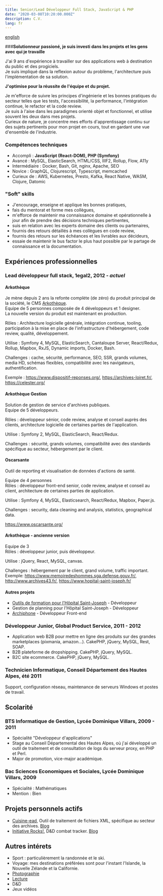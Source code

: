 ```yaml
---
title: Senior/Lead Développeur Full Stack, JavaScript & PHP
date: "2020-03-08T10:20:00.000Z"
description: C.V.
lang: fr
---
```

[english](/resume)

###__Solutionneur passioné, je suis investi dans les projets et les gens avec qui je travaille__

J'ai 9 ans d'expérience à travailler sur des applications web à destination du public et des progiciels.  
Je suis impliqué dans la reflexion autour du problème,  l'architecture puis l'implémentation de sa solution.

__J'optimise pour la réussite de l'équipe et du projet.__

Je m'efforce de suivre les principes d'ingénierie et les bonnes pratiques du secteur telles que les tests, l'accessibilité, la performance, l'intégration continue, le refactor et la code review.  
Je suis à l'aise dans les paradigmes orienté objet et fonctionnel, et utilise souvent les deux dans mes projets.  
Curieux de nature, je concentre mes efforts d'apprentissage continu sur des sujets pertinents pour mon projet en cours, tout en gardant une vue d'ensemble de l'industrie.  

### Compétences techniques

* Accompli : __JavaScript (React-DOM), PHP (Symfony)__
* Avancé : MySQL, ElasticSearch, HTML/CSS, IIIF2, Rollup, Flow, A11y
* Intermédiaire : Docker, Bash, Git, nginx, Apache, SEO
* Novice : GraphQL, Clojurescript, Typescript, memcached
* Curieux de : AWS, Kubernetes, Presto, Kafka, React Native, WASM, Clojure, Datomic


### "Soft" skills

* J'encourage, enseigne et applique les bonnes pratiques,
* fais du mentorat et forme mes collègues,
* m'efforce de maintenir ma connaissance domaine et opérationnelle à jour afin de prendre des décisions techniques pertinentes,
* suis en relation avec les experts domaine des clients ou partenaires,
* fournis des retours détaillés à mes collègues en code review,
* fournis des retours sur les échéances et les livrables aux décideurs,
* essaie de maintenir le bus factor le plus haut possible par le partage de connaissance et la documentation.

## Expériences professionnelles

### Lead développeur full stack, 1egal2, 2012 - *actuel*

#### Arkothèque

Je mène depuis 2 ans la refonte complète (de zéro) du produit principal de la société, le CMS [Arkothèque](https://arkotheque.fr).  
Equipe de 5 personnes composée de 4 développeurs et 1 designer.  
La nouvelle version du produit est maintenant en production.  

Rôles : Architecture logicielle générale, intégration continue, tooling, participation à la mise en place de l'infrastructure d'hébergement, code review, qualité, développement.  

Utilise : Symfony 4, MySQL, ElasticSearch, Cantaloupe Server, React/Redux, Rollup, Mapbox, RxJS, Dynamic imports, Docker, Bash.  

Challenges : cache, sécurité, performance, SEO, SSR, grands volumes, media HD, schémas flexibles, compatibilité avec les navigateurs, authentification.

Exemple : https://www.dispositif-reponses.org/, https://archives-loiret.fr/, https://celester.org/

#### Arkothèque Gestion

Solution de gestion de service d'archives publiques.  
Equipe de 5 développeurs.  

Rôles : développeur sénior, code review, analyse et conseil auprès des clients, architecture logicielle de certaines parties de l'application.

Utilise : Symfony 2, MySQL, ElasticSearch, React/Redux.  

Challenges : sécurité, grands volumes, compatibilité avec des standards spécifique au secteur, hébergement par le client.  

#### Oscarsante

Outil de reporting et visualisation de données d'actions de santé.

Equipe de 4 personnes  
Rôles : développeur front-end senior, code review, analyse et conseil au client, architecture de certaines parties de application.

Utilise : Symfony 4, MySQL, Elasticsearch, React/Redux, Mapbox, Paper.js.  

Challenges : security, data cleaning and analysis, statistics, geographical data.

https://www.oscarsante.org/

#### Arkothèque - ancienne version

Equipe de 3   
Rôles : développeur junior, puis développeur.  

Utilise : jQuery, React, MySQL, canvas.  

Challenges : hébergement par le client, grand volume, traffic important.  
Exemple: https://www.memoiredeshommes.sga.defense.gouv.fr/, http://www.archives43.fr/, https://www.hopital-saint-joseph.fr/

#### Autres projets

* [Outils de formation pour l'Hôpital Saint-Joseph](https://www.hopital-saint-joseph.fr/r/251/les-conferences-ecni/) - Développeur
* Gestion de planning pour l'Hôpital Saint-Joseph - Développeur
* [Archiphone](https://www.1egal2.com/a/525/archiphone/) - Développeur Front-end

### Développeur Junior, Global Product Service, 2011 - 2012

* Application web B2B pour mettre en ligne des produits sur des grandes marketplaces (pixmania, amazon...). CakePHP, jQuery, MySQL, Rest, SOAP.
* B2B plateforme de dropshipping. CakePHP, jQuery, MySQL.
* B2C site ecommerce. CakePHP, jQuery, MySQL.

### Technicien Informatique, Conseil Département des Hautes Alpes, été 2011

Support, configuration réseau, maintenance de serveurs Windows et postes de travail.

## Scolarité

### BTS Informatique de Gestion, Lycée Dominique Villars, 2009 - 2011

* Spécialité "Développeur d'applications"
* Stage au Conseil Départemental des Hautes Alpes, où j'ai développé un outil de traitement et de consultation de logs du serveur proxy, en PHP et Perl.
* Major de promotion, vice-major académique.

### Bac Sciences Economiques et Sociales, Lycée Dominique Villars, 2009

* Spécialité : Mathématiques
* Mention : Bien

## Projets personnels actifs

* [Cuisine-ead](https://cuisine-ead.netlify.com/), Outil de traitement de fichiers XML, spécifique au secteur des archives. [Blog](/cuisine-ead)
* [Initiative Rocks!](https://initiative.rocks/), D&D combat tracker. [Blog](/initiative-rocks)

## Autres intérets

* Sport : particulièrement la randonnée et le ski.
* Voyage: mes destinations préférées sont pour l'instant l'Islande, la Nouvelle Zélande et la Californie.
* [Photographie](https://flickr.com/people/camille_hodoul/)
* [Lecture](https://www.goodreads.com/user/show/18835095-camille-hodoul)
* D&D
* Jeux vidéos
